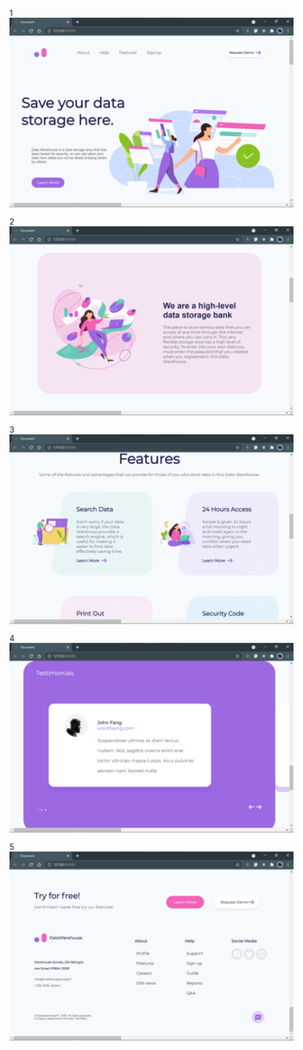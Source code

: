 1
![](assets\readme\1.png)

2
![](assets\readme\2.png)

3
![](assets\readme\3.png)

4
![](assets\readme\4.png)

5
![](assets\readme\5.png)